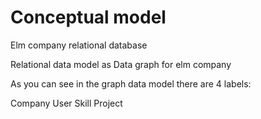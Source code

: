 # Conceptual model
Elm company relational database

Relational  data model as Data graph for elm company

As you can see in the graph data model there are 4 labels:

Company
User
Skill
Project

